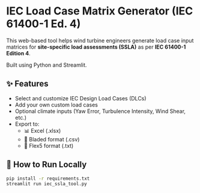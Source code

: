 # IEC Load Case Matrix Generator (IEC 61400-1 Ed. 4)

This web-based tool helps wind turbine engineers generate load case input matrices for **site-specific load assessments (SSLA)** as per **IEC 61400-1 Edition 4**.

Built using Python and Streamlit.

## ✨ Features

- Select and customize IEC Design Load Cases (DLCs)
- Add your own custom load cases
- Optional climate inputs (Yaw Error, Turbulence Intensity, Wind Shear, etc.)
- Export to:
  - 📊 Excel (.xlsx)
  - 📄 Bladed format (.csv)
  - 🧾 Flex5 format (.txt)

## 🚀 How to Run Locally

```bash
pip install -r requirements.txt
streamlit run iec_ssla_tool.py
